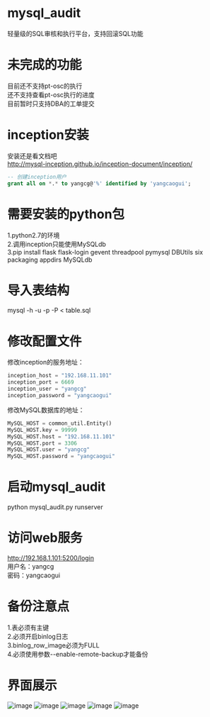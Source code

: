# mysql_audit
轻量级的SQL审核和执行平台，支持回滚SQL功能</br>

# 未完成的功能
目前还不支持pt-osc的执行</br>
还不支持查看pt-osc执行的进度</br>
目前暂时只支持DBA的工单提交</br>

# inception安装
安装还是看文档吧</br>
http://mysql-inception.github.io/inception-document/inception/</br>
```sql
-- 创建inception用户
grant all on *.* to yangcg@'%' identified by 'yangcaogui';
```

# 需要安装的python包
1.python2.7的环境</br>
2.调用inception只能使用MySQLdb</br>
3.pip install flask flask-login gevent threadpool pymysql DBUtils six packaging appdirs MySQLdb</br>

# 导入表结构
mysql -h -u -p -P < table.sql</br>

# 修改配置文件
修改inception的服务地址：</br>
```python
inception_host = "192.168.11.101"
inception_port = 6669
inception_user = "yangcg"
inception_password = "yangcaogui"
```

修改MySQL数据库的地址：</br>
```python
MySQL_HOST = common_util.Entity()
MySQL_HOST.key = 99999
MySQL_HOST.host = "192.168.11.101"
MySQL_HOST.port = 3306
MySQL_HOST.user = "yangcg"
MySQL_HOST.password = "yangcaogui"
```

# 启动mysql_audit
python mysql_audit.py runserver</br>

# 访问web服务
http://192.168.1.101:5200/login</br>
用户名：yangcg</br>
密码：yangcaogui</br>

# 备份注意点
1.表必须有主键</br>
2.必须开启binlog日志</br>
3.binlog_row_image必须为FULL</br>
4.必须使用参数--enable-remote-backup才能备份</br>

# 界面展示
![image](https://github.com/ycg/mysql_audit/blob/master/static/img/1.png)
![image](https://github.com/ycg/mysql_audit/blob/master/static/img/2.png)
![image](https://github.com/ycg/mysql_audit/blob/master/static/img/3.png)
![image](https://github.com/ycg/mysql_audit/blob/master/static/img/4.png)
![image](https://github.com/ycg/mysql_audit/blob/master/static/img/5.png)


